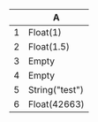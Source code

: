 |   | A |
|---|---|
| 1 | Float(1) |
| 2 | Float(1.5) |
| 3 | Empty |
| 4 | Empty |
| 5 | String("test") |
| 6 | Float(42663) |
